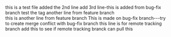 this is a test file
added the 2nd line 
add 3rd line-this is added from bug-fix branch
test the tag
another line from feature branch    
this is another line from feature branch 
This is made on bug-fix branch---try to create merge conflict with bug-fix branch
this line is for remote tracking branch
add this to see if remote tracking branck can pull this